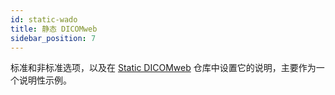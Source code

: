 ```yaml
---
id: static-wado
title: 静态 DICOMweb
sidebar_position: 7
---
```


标准和非标准选项，以及在 [Static DICOMweb](https://github.com/RadicalImaging/Static-DICOMWeb) 仓库中设置它的说明，主要作为一个说明性示例。